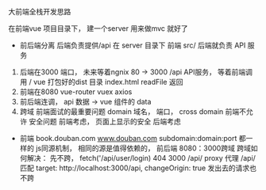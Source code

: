 大前端全栈开发思路

在前端vue 项目目录下， 建一个server 用来做mvc 就好了

- 前后端分离
  后端负责提供/api 在 server 目录下
  前端 src/
  后端就负责 API 服务

1. 后端在3000 端口， 未来等着ngnix 80 -> 3000
   /api  API服务， 等着前端调用 / vue 打包好的dist 目录
   index.html readFile 返回
2. 前端在8080 vue-router vuex axios 
3. 前后端连调， api 数据 -> vue 组件的 data 
4. 跨域  前端面试的最重要问题
    domain 域名，
    端口， cross domain
    前端不允许 安全问题
    前端考虑， 页面上显示的安全
    后端考虑
- 前端 
  book.douban.com
  www.douban.com
  subdomain:domain:port 都一样的
  js同源机制， 相同的源是值得依赖的，
  前后端 8080：3000跨域
  跨域如何解决： 先不跨， fetch('/api/user/login) 404
                3000 /api/ proxy 代理
                /api/ 匹配
                target: http://localhost:3000/api,
                changeOrigin: true
                发出去的请求也不跨